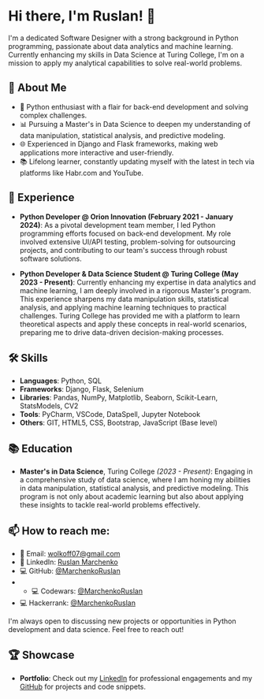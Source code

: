 # Hi there, I'm Ruslan! 👋

I'm a dedicated Software Designer with a strong background in Python programming, passionate about data analytics and machine learning. Currently enhancing my skills in Data Science at Turing College, I'm on a mission to apply my analytical capabilities to solve real-world problems.

## 🚀 About Me

- 🐍 Python enthusiast with a flair for back-end development and solving complex challenges.
- 📊 Pursuing a Master's in Data Science to deepen my understanding of data manipulation, statistical analysis, and predictive modeling.
- 🌐 Experienced in Django and Flask frameworks, making web applications more interactive and user-friendly.
- 📚 Lifelong learner, constantly updating myself with the latest in tech via platforms like Habr.com and YouTube.

## 💼 Experience

- **Python Developer @ Orion Innovation (February 2021 - January 2024)**: As a pivotal development team member, I led Python programming efforts focused on back-end development. My role involved extensive UI/API testing, problem-solving for outsourcing projects, and contributing to our team's success through robust software solutions.

- **Python Developer & Data Science Student @ Turing College (May 2023 - Present)**: Currently enhancing my expertise in data analytics and machine learning, I am deeply involved in a rigorous Master's program. This experience sharpens my data manipulation skills, statistical analysis, and applying machine learning techniques to practical challenges. Turing College has provided me with a platform to learn theoretical aspects and apply these concepts in real-world scenarios, preparing me to drive data-driven decision-making processes.

## 🛠 Skills

- **Languages**: Python, SQL
- **Frameworks**: Django, Flask, Selenium
- **Libraries**: Pandas, NumPy, Matplotlib, Seaborn, Scikit-Learn, StatsModels, CV2
- **Tools**: PyCharm, VSCode, DataSpell, Jupyter Notebook
- **Others**: GIT, HTML5, CSS, Bootstrap, JavaScript (Base level)

## 📚 Education

- **Master's in Data Science**, Turing College _(2023 - Present)_: Engaging in a comprehensive study of data science, where I am honing my abilities in data manipulation, statistical analysis, and predictive modeling. This program is not only about academic learning but also about applying these insights to tackle real-world problems effectively.

## 📫 How to reach me:

- 📧 Email: [wolkoff07@gmail.com](mailto:wolkoff07@gmail.com)
- 🔗 LinkedIn: [Ruslan Marchenko](https://www.linkedin.com/in/ruslanmarchenko/)
- 💻 GitHub: [@MarchenkoRuslan](https://github.com/MarchenkoRuslan)
- - 💻 Codewars: [@MarchenkoRuslan](https://www.codewars.com/users/Marchenko%20Ruslan)
- 💻 Hackerrank: [@MarchenkoRuslan](https://www.hackerrank.com/profile/wolkoff07)

I'm always open to discussing new projects or opportunities in Python development and data science. Feel free to reach out!


## 🏆 Showcase

- **Portfolio**: Check out my [LinkedIn](https://www.linkedin.com/in/ruslanmarchenko/) for professional engagements and my [GitHub](https://github.com/MarchenkoRuslan) for projects and code snippets.

